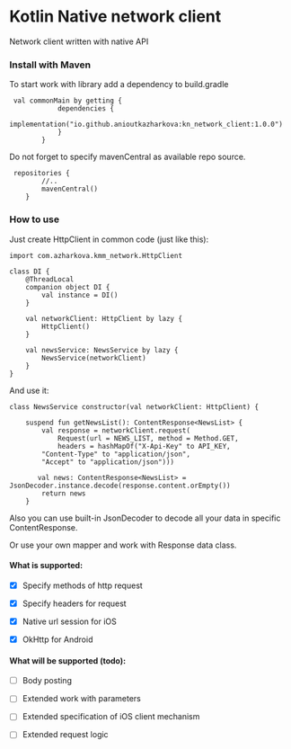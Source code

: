 # Kotlin Native network client
Network client written with native API 

### Install with Maven

To start work with library add a dependency to build.gradle

```
 val commonMain by getting {
            dependencies {
                implementation("io.github.anioutkazharkova:kn_network_client:1.0.0")
            }
        }
```        
Do not forget to specify mavenCentral as available repo source.
```
 repositories {
        //..
        mavenCentral()
    }
```    

### How to use

Just create HttpClient in common code (just like this):

```
import com.azharkova.kmm_network.HttpClient

class DI {
    @ThreadLocal
    companion object DI {
        val instance = DI()
    }

    val networkClient: HttpClient by lazy {
        HttpClient()
    }

    val newsService: NewsService by lazy {
        NewsService(networkClient)
    }
}
```

And use it:

```
class NewsService constructor(val networkClient: HttpClient) {

    suspend fun getNewsList(): ContentResponse<NewsList> {
        val response = networkClient.request(
            Request(url = NEWS_LIST, method = Method.GET, 
            headers = hashMapOf("X-Api-Key" to API_KEY,
        "Content-Type" to "application/json", 
        "Accept" to "application/json")))

       val news: ContentResponse<NewsList> = JsonDecoder.instance.decode(response.content.orEmpty())
        return news
    }
```

Also you can use built-in JsonDecoder to decode all your data in specific ContentResponse<T>.

Or use your own mapper and work with Response data class.

#### What is supported:

- [x] Specify methods of http request
 
- [x] Specify headers for request
 
- [x] Native url session for iOS
 
- [x] OkHttp for Android
  
#### What will be supported (todo):
 
- [ ] Body posting
 
- [ ] Extended work with parameters
 
- [ ] Extended specification of iOS client mechanism
 
- [ ] Extended request logic  
